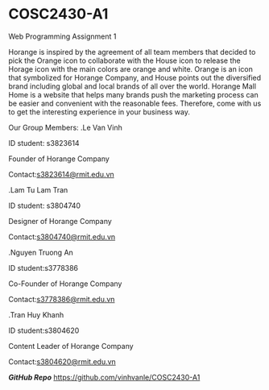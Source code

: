 # COSC2430-A1
Web Programming Assignment 1


Horange is inspired by the agreement of all team members that decided to pick the Orange icon to collaborate with the House icon to release the Horage icon with the main colors are orange and white. Orange is an icon that symbolized for Horange Company, and House points out the diversified brand including global and local brands of all over the world. Horange Mall Home is a website that helps many brands push the marketing process can be easier and convenient with the reasonable fees.
Therefore, come with us to get the interesting experience in your business way.


Our Group Members:
.Le Van Vinh

ID student: s3823614

Founder of Horange Company

Contact:s3823614@rmit.edu.vn

.Lam Tu Lam Tran

ID student: s3804740

Designer of Horange Company

Contact:s3804740@rmit.edu.vn

.Nguyen Truong An

ID student:s3778386

Co-Founder of Horange Company

Contact:s3778386@rmit.edu.vn

.Tran Huy Khanh

ID student:s3804620

Content Leader of Horange Company

Contact:s3804620@rmit.edu.vn

***GitHub Repo***
https://github.com/vinhvanle/COSC2430-A1
